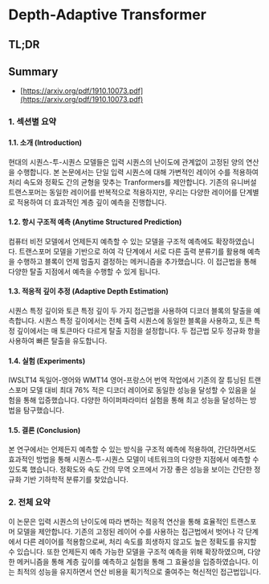 # Depth-Adaptive Transformer
## TL;DR
## Summary
- [https://arxiv.org/pdf/1910.10073.pdf](https://arxiv.org/pdf/1910.10073.pdf)

### 1. 섹션별 요약

#### 1.1. 소개 (Introduction)
현대의 시퀀스-투-시퀀스 모델들은 입력 시퀀스의 난이도에 관계없이 고정된 양의 연산을 수행합니다. 본 논문에서는 단일 입력 시퀀스에 대해 가변적인 레이어 수를 적용하여 처리 속도와 정확도 간의 균형을 맞추는 Tranformers를 제안합니다. 기존의 유니버설 트랜스포머는 동일한 레이어를 반복적으로 적용하지만, 우리는 다양한 레이어를 단계별로 적용하여 더 효과적인 계층 깊이 예측을 진행합니다.

#### 1.2. 항시 구조적 예측 (Anytime Structured Prediction)
컴퓨터 비전 모델에서 언제든지 예측할 수 있는 모델을 구조적 예측에도 확장하였습니다. 트랜스포머 모델을 기반으로 하여 각 단계에서 서로 다른 출력 분류기를 활용해 예측을 수행하고 블록이 언제 멈출지 결정하는 메커니즘을 추가했습니다. 이 접근법을 통해 다양한 탈출 지점에서 예측을 수행할 수 있게 됩니다.

#### 1.3. 적응적 깊이 추정 (Adaptive Depth Estimation)
시퀀스 특정 깊이와 토큰 특정 깊이 두 가지 접근법을 사용하여 디코더 블록의 탈출을 예측합니다. 시퀀스 특정 깊이에서는 전체 출력 시퀀스에 동일한 블록을 사용하고, 토큰 특정 깊이에서는 매 토큰마다 다르게 탈출 지점을 설정합니다. 두 접근법 모두 정규화 항을 사용하여 빠른 탈출을 유도합니다.

#### 1.4. 실험 (Experiments)
IWSLT14 독일어-영어와 WMT14 영어-프랑스어 번역 작업에서 기존의 잘 튜닝된 트랜스포머 모델 대비 최대 76% 적은 디코더 레이어로 동일한 성능을 달성할 수 있음을 실험을 통해 입증했습니다. 다양한 하이퍼파라미터 실험을 통해 최고 성능을 달성하는 방법을 탐구했습니다.

#### 1.5. 결론 (Conclusion)
본 연구에서는 언제든지 예측할 수 있는 방식을 구조적 예측에 적용하여, 간단하면서도 효과적인 방법을 통해 시퀀스-투-시퀀스 모델이 네트워크의 다양한 지점에서 예측할 수 있도록 했습니다. 정확도와 속도 간의 무역 오프에서 가장 좋은 성능을 보이는 간단한 정규화 기반 기하학적 분류기를 찾았습니다.

### 2. 전체 요약
이 논문은 입력 시퀀스의 난이도에 따라 변하는 적응적 연산을 통해 효율적인 트랜스포머 모델을 제안합니다. 기존의 고정된 레이어 수를 사용하는 접근법에서 벗어나 각 단계에서 다른 레이어를 적용함으로써, 처리 속도를 희생하지 않고도 높은 정확도를 유지할 수 있습니다. 또한 언제든지 예측 가능한 모델을 구조적 예측을 위해 확장하였으며, 다양한 메커니즘을 통해 계층 깊이를 예측하고 실험을 통해 그 효율성을 입증하였습니다. 이는 최적의 성능을 유지하면서 연산 비용을 획기적으로 줄여주는 혁신적인 접근법입니다.